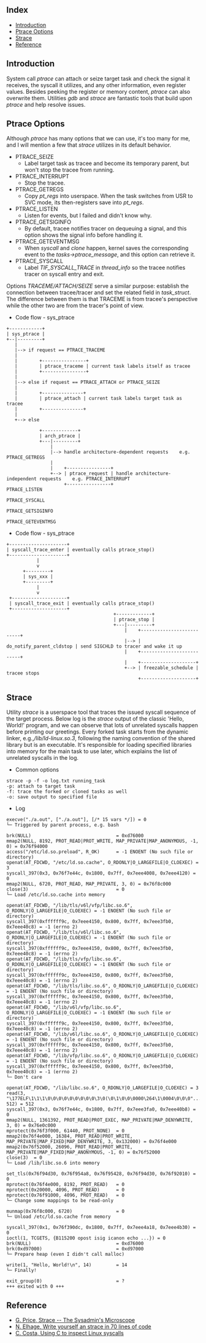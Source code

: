 ## Index

- [Introduction](#introduction)
- [Ptrace Options](#ptrace-options)
- [Strace](#strace)
- [Reference](#reference)

## <a name="introduction"></a> Introduction

System call *ptrace* can attach or seize target task and check the signal it receives, the syscall it utilizes, and any other information, even register values. 
Besides peeking the register or memory content, *ptrace* can also overwrite them. 
Utilities *gdb* and *strace* are fantastic tools that build upon *ptrace* and help resolve issues.

## <a name="ptrace-options"></a> Ptrace Options

Although *ptrace* has many options that we can use, it's too many for me, and I will mention a few that *strace* utilizes in its default behavior.
- PTRACE_SEIZE
   - Label target task as tracee and become its temporary parent, but won't stop the tracee from running.
- PTRACE_INTERRUPT
   - Stop the tracee.
- PTRACE_GETREGS
   - Copy *pt_regs* into userspace. When the task switches from USR to SVC mode, its then-registers save into *pt_regs*.
- PTRACE_LISTEN
   - Listen for events, but I failed and didn't know why.
- PTRACE_GETSIGINFO
   - By default, tracee notifies tracer on dequeuing a signal, and this option shows the signal info before handling it.
- PTRACE_GETEVENTMSG
   - When *syscall* and *clone* happen, kernel saves the corresponding event to the *tasks->ptrace_message*, and this option can retrieve it.
- PTRACE_SYSCALL
   - Label *TIF_SYSCALL_TRACE* in *thread_info* so the tracee notifies tracer on syscall entry and exit.

Options _TRACEME/ATTACH/SEIZE_ serve a similar purpose: establish the connection between tracee/tracer and set the related field in _task_struct_. 
The difference between them is that TRACEME is from tracee's perspective while the other two are from the tracer's point of view.

- Code flow - sys_ptrace

```
+------------+                                                                                             
| sys_ptrace |                                                                                             
+--|---------+                                                                                             
   |                                                                                                       
   |--> if request == PTRACE_TRACEME                                                                       
   |                                                                                                       
   |        +----------------+                                                                             
   |        | ptrace_traceme | current task labels itself as tracee                                        
   |        +----------------+                                                                             
   |                                                                                                       
   |--> else if request == PTRACE_ATTACH or PTRACE_SEIZE                                                   
   |                                                                                                       
   |        +---------------+                                                                              
   |        | ptrace_attach | current task labels target task as tracee                                    
   |        +---------------+                                                                              
   |                                                                                                       
   +--> else                                                                                               
                                                                                                           
            +-------------+                                                                                
            | arch_ptrace |                                                                                
            +---|---------+                                                                                
                |                                                                                          
                |--> handle architecture-dependent requests    e.g. PTRACE_GETREGS                         
                |                                                                                          
                |    +----------------+                                                                    
                +--> | ptrace_request | handle architecture-independent requests    e.g. PTRACE_INTERRUPT  
                     +----------------+                                                  PTRACE_LISTEN     
                                                                                         PTRACE_SYSCALL    
                                                                                         PTRACE_GETSIGINFO 
                                                                                         PTRACE_GETEVENTMSG                          
```

- Code flow - sys_ptrace

```
+---------------------+                                                                                           
| syscall_trace_enter | eventually calls ptrace_stop()                                                            
+---------------------+                                                                                           
           |                                                                                                      
           v                                                                                                      
      +---------+                                                                                                 
      | sys_xxx |                                                                                                 
      +---------+                                                                                                 
           |                                                                                                      
           v                                                                                                      
 +--------------------+                                                                                           
 | syscall_trace_exit | eventually calls ptrace_stop()                                                            
 +--------------------+                                                                                           
                                       +-------------+                                                            
                                       | ptrace_stop |                                                            
                                       +---|---------+                                                            
                                           |    +--------------------------+                                      
                                           |--> | do_notify_parent_cldstop | send SIGCHLD to tracer and wake it up
                                           |    +--------------------------+                                      
                                           |    +--------------------+                                            
                                           +--> | freezable_schedule | tracee stops                               
                                                +--------------------+                                            
```

## <a name="strace"></a> Strace

Utility _strace_ is a userspace tool that traces the issued syscall sequence of the target process. 
Below log is the _strace_ output of the classic 'Hello, World!' program, and we can observe that lots of unrelated syscalls happen before printing our greetings. 
Every forked task starts from the dynamic linker, e.g.,_/lib/ld-linux.so.3_, following the naming convention of the shared library but is an executable. 
It's responsible for loading specified libraries into memory for the main task to use later, which explains the list of unrelated syscalls in the log.

- Common options

```
strace -p -f -o log.txt running_task
-p: attach to target task
-f: trace the forked or cloned tasks as well
-o: save output to specified file
```

- Log

```
execve("./a.out", ["./a.out"], [/* 15 vars */]) = 0
└─ Triggered by parent process, e.g. bash

brk(NULL)                               = 0xd76000
mmap2(NULL, 8192, PROT_READ|PROT_WRITE, MAP_PRIVATE|MAP_ANONYMOUS, -1, 0) = 0x76f94000
access("/etc/ld.so.preload", R_OK)      = -1 ENOENT (No such file or directory)
openat(AT_FDCWD, "/etc/ld.so.cache", O_RDONLY|O_LARGEFILE|O_CLOEXEC) = 3
syscall_397(0x3, 0x76f7e44c, 0x1800, 0x7ff, 0x7eee4008, 0x7eee4120) = 0
mmap2(NULL, 6720, PROT_READ, MAP_PRIVATE, 3, 0) = 0x76f8c000
close(3)                                = 0
└─ Load /etc/ld.so.cache into memory

openat(AT_FDCWD, "/lib/tls/v6l/vfp/libc.so.6", O_RDONLY|O_LARGEFILE|O_CLOEXEC) = -1 ENOENT (No such file or directory)
syscall_397(0xffffff9c, 0x7eee4150, 0x800, 0x7ff, 0x7eee3fb0, 0x7eee40c8) = -1 (errno 2)
openat(AT_FDCWD, "/lib/tls/v6l/libc.so.6", O_RDONLY|O_LARGEFILE|O_CLOEXEC) = -1 ENOENT (No such file or directory)
syscall_397(0xffffff9c, 0x7eee4150, 0x800, 0x7ff, 0x7eee3fb0, 0x7eee40c8) = -1 (errno 2)
openat(AT_FDCWD, "/lib/tls/vfp/libc.so.6", O_RDONLY|O_LARGEFILE|O_CLOEXEC) = -1 ENOENT (No such file or directory)
syscall_397(0xffffff9c, 0x7eee4150, 0x800, 0x7ff, 0x7eee3fb0, 0x7eee40c8) = -1 (errno 2)
openat(AT_FDCWD, "/lib/tls/libc.so.6", O_RDONLY|O_LARGEFILE|O_CLOEXEC) = -1 ENOENT (No such file or directory)
syscall_397(0xffffff9c, 0x7eee4150, 0x800, 0x7ff, 0x7eee3fb0, 0x7eee40c8) = -1 (errno 2)
openat(AT_FDCWD, "/lib/v6l/vfp/libc.so.6", O_RDONLY|O_LARGEFILE|O_CLOEXEC) = -1 ENOENT (No such file or directory)
syscall_397(0xffffff9c, 0x7eee4150, 0x800, 0x7ff, 0x7eee3fb0, 0x7eee40c8) = -1 (errno 2)
openat(AT_FDCWD, "/lib/v6l/libc.so.6", O_RDONLY|O_LARGEFILE|O_CLOEXEC) = -1 ENOENT (No such file or directory)
syscall_397(0xffffff9c, 0x7eee4150, 0x800, 0x7ff, 0x7eee3fb0, 0x7eee40c8) = -1 (errno 2)
openat(AT_FDCWD, "/lib/vfp/libc.so.6", O_RDONLY|O_LARGEFILE|O_CLOEXEC) = -1 ENOENT (No such file or directory)
syscall_397(0xffffff9c, 0x7eee4150, 0x800, 0x7ff, 0x7eee3fb0, 0x7eee40c8) = -1 (errno 2)
└─ Don't care

openat(AT_FDCWD, "/lib/libc.so.6", O_RDONLY|O_LARGEFILE|O_CLOEXEC) = 3
read(3, "\177ELF\1\1\1\0\0\0\0\0\0\0\0\0\3\0(\0\1\0\0\0000\264\1\0004\0\0\0"..., 512) = 512
syscall_397(0x3, 0x76f7e44c, 0x1800, 0x7ff, 0x7eee3fa0, 0x7eee40b8) = 0
mmap2(NULL, 1361392, PROT_READ|PROT_EXEC, MAP_PRIVATE|MAP_DENYWRITE, 3, 0) = 0x76e0c000
mprotect(0x76f3f000, 61440, PROT_NONE)  = 0
mmap2(0x76f4e000, 16384, PROT_READ|PROT_WRITE, MAP_PRIVATE|MAP_FIXED|MAP_DENYWRITE, 3, 0x132000) = 0x76f4e000
mmap2(0x76f52000, 26096, PROT_READ|PROT_WRITE, MAP_PRIVATE|MAP_FIXED|MAP_ANONYMOUS, -1, 0) = 0x76f52000
close(3)  = 0
└─ Load /lib/libc.so.6 into memory

set_tls(0x76f94d30, 0x76f954a8, 0x76f95428, 0x76f94d30, 0x76f92010) = 0
mprotect(0x76f4e000, 8192, PROT_READ)   = 0
mprotect(0x20000, 4096, PROT_READ)      = 0
mprotect(0x76f91000, 4096, PROT_READ)   = 0
└─ Change some mappings to be read-only

munmap(0x76f8c000, 6720)                = 0
└─ Unload /etc/ld.so.cache from memory

syscall_397(0x1, 0x76f390dc, 0x1800, 0x7ff, 0x7eee4a18, 0x7eee4b30) = 0
ioctl(1, TCGETS, {B115200 opost isig icanon echo ...}) = 0
brk(NULL)                               = 0xd76000
brk(0xd97000)                           = 0xd97000
└─ Prepare heap (even I didn't call malloc)

write(1, "Hello, World!\n", 14)         = 14
└─ Finally!

exit_group(0)                           = ?
+++ exited with 0 +++
```

## <a name="reference"></a> Reference

- [G. Price, Strace -- The Sysadmin's Microscope](https://blogs.oracle.com/linux/post/strace-the-sysadmins-microscope)
- [N. Elhage, Write yourself an strace in 70 lines of code](https://blog.nelhage.com/2010/08/write-yourself-an-strace-in-70-lines-of-code/)
- [C. Costa, Using C to inspect Linux syscalls](https://ops.tips/gists/using-c-to-inspect-linux-syscalls/)





